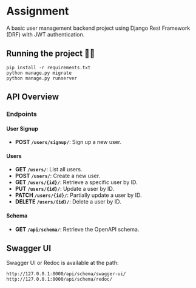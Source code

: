 # Assignment

A basic user management backend project using Django Rest Framework (DRF) with JWT authentication.

## Running the project 🏃‍♂️
```
pip install -r requirements.txt
python manage.py migrate
python manage.py runserver
```

## API Overview

### Endpoints

#### User Signup
- **POST `/users/signup/`**: Sign up a new user.

#### Users

- **GET `/users/`**: List all users.
- **POST `/users/`**: Create a new user.
- **GET `/users/{id}/`**: Retrieve a specific user by ID.
- **PUT `/users/{id}/`**: Update a user by ID.
- **PATCH `/users/{id}/`**: Partially update a user by ID.
- **DELETE `/users/{id}/`**: Delete a user by ID.

#### Schema
- **GET `/api/schema/`**: Retrieve the OpenAPI schema.

## Swagger UI
Swagger UI or Redoc is available at the path:

```
http://127.0.0.1:8000/api/schema/swagger-ui/
http://127.0.0.1:8000/api/schema/redoc/
```
